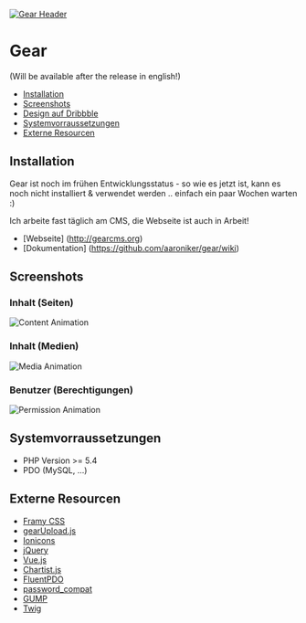 [![Gear Header](https://raw.githubusercontent.com/aaroniker/gear/master/media/header.png)](http://gearcms.org/)

# Gear
(Will be available after the release in english!)

* [Installation](#installation)
* [Screenshots](#screenshots)
* [Design auf Dribbble](https://dribbble.com/aaroniker/projects/415861-Gear)
* [Systemvorraussetzungen](#systemvorraussetzungen)
* [Externe Resourcen](#externe-resourcen)

## Installation

Gear ist noch im frühen Entwicklungsstatus - so wie es jetzt ist, kann es noch nicht installiert & verwendet werden .. einfach ein paar Wochen warten :)

Ich arbeite fast täglich am CMS, die Webseite ist auch in Arbeit!

* [Webseite] (http://gearcms.org)
* [Dokumentation] (https://github.com/aaroniker/gear/wiki)

## Screenshots

### Inhalt (Seiten)
![Content Animation](https://raw.githubusercontent.com/aaroniker/gear/master/media/content.gif "Media Animation")
### Inhalt (Medien)
![Media Animation](https://raw.githubusercontent.com/aaroniker/gear/master/media/media.gif "Media Animation")
### Benutzer (Berechtigungen)
![Permission Animation](https://raw.githubusercontent.com/aaroniker/gear/master/media/permission.gif "Permission Animation")

## Systemvorraussetzungen

*  PHP Version >= 5.4
*  PDO (MySQL, ...)

## Externe Resourcen

* [Framy CSS](http://www.framycss.org/)
* [gearUpload.js](https://github.com/aaroniker/gear-upload)
* [Ionicons](http://ionicons.com/)
* [jQuery](https://jquery.com/)
* [Vue.js](http://vuejs.org/)
* [Chartist.js](http://gionkunz.github.io/chartist-js/index.html)
* [FluentPDO](https://github.com/envms/fluentpdo)
* [password_compat](https://github.com/ircmaxell/password_compat)
* [GUMP](https://github.com/Wixel/GUMP)
* [Twig](http://twig.sensiolabs.org/)
